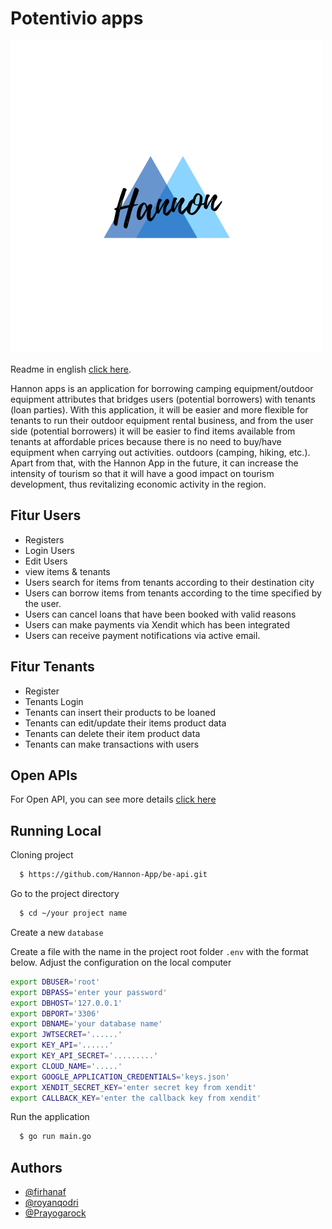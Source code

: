 
# Potentivio apps

![Logo](https://github.com/Hannon-App/be-api/blob/main/Hannon.png)

Readme in english [click here](https://github.com/Hannon-App/be-api/blob/main/README_english.md).

Hannon apps is an application for borrowing camping equipment/outdoor equipment attributes that bridges users (potential borrowers) with tenants (loan parties). With this application, it will be easier and more flexible for tenants to run their outdoor equipment rental business, and from the user side (potential borrowers) it will be easier to find items available from tenants at affordable prices because there is no need to buy/have equipment when carrying out activities. outdoors (camping, hiking, etc.). Apart from that, with the Hannon App in the future, it can increase the intensity of tourism so that it will have a good impact on tourism development, thus revitalizing economic activity in the region.


## Fitur Users 

- Registers
- Login Users
- Edit Users
- view items & tenants
- Users search for items from tenants according to their destination city
- Users can borrow items from tenants according to the time specified by the user.
- Users can cancel loans that have been booked with valid reasons
- Users can make payments via Xendit which has been integrated
- Users can receive payment notifications via active email.

## Fitur Tenants

- Register
- Tenants Login
- Tenants can insert their products to be loaned
- Tenants can edit/update their items product data
- Tenants can delete their item product data
- Tenants can make transactions with users

## Open APIs

For Open API, you can see more details [click here](https://github.com/Hannon-App/be-api/blob/main/hannonapp-openAPI.yml)


## Running Local
Cloning project

```bash
  $ https://github.com/Hannon-App/be-api.git
```

Go to the project directory

```bash
  $ cd ~/your project name
```
Create a new `database`

Create a file with the name in the project root folder `.env` with the format below. Adjust the configuration on the local computer

```bash
export DBUSER='root'
export DBPASS='enter your password'
export DBHOST='127.0.0.1'
export DBPORT='3306'
export DBNAME='your database name'
export JWTSECRET='......'
export KEY_API='......'
export KEY_API_SECRET='.........'
export CLOUD_NAME='.....'
export GOOGLE_APPLICATION_CREDENTIALS='keys.json'
export XENDIT_SECRET_KEY='enter secret key from xendit'
export CALLBACK_KEY='enter the callback key from xendit'
```

Run the application

```bash
  $ go run main.go
```


## Authors

- [@firhanaf](https://github.com/firhanaf)
- [@royanqodri](https://github.com/royanqodri)
- [@Prayogarock](https://github.com/Prayogarock)

 
